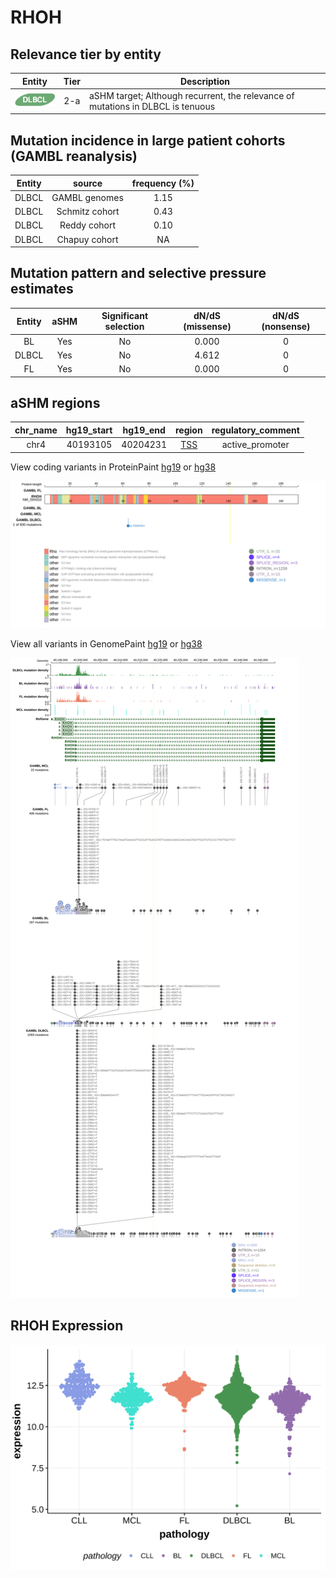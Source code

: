 # RHOH

## Relevance tier by entity

|Entity|Tier|Description                              |
|:------:|:----:|-----------------------------------------|
|![DLBCL](images/icons/DLBCL_tier2.png) |2-a | aSHM target; Although recurrent, the relevance of mutations in DLBCL is tenuous |

## Mutation incidence in large patient cohorts (GAMBL reanalysis)

|Entity|source        |frequency (%)|
|:------:|:--------------:|:-------------:|
|DLBCL |GAMBL genomes |1.15         |
|DLBCL |Schmitz cohort|0.43         |
|DLBCL |Reddy cohort  |0.10         |
|DLBCL |Chapuy cohort |  NA         |

## Mutation pattern and selective pressure estimates

|Entity|aSHM|Significant selection|dN/dS (missense)|dN/dS (nonsense)|
|:------:|:----:|:---------------------:|:----------------:|:----------------:|
|BL    |Yes |No                   |0.000           |0               |
|DLBCL |Yes |No                   |4.612           |0               |
|FL    |Yes |No                   |0.000           |0               |

## aSHM regions

|chr_name|hg19_start|hg19_end|region                                                                                   |regulatory_comment|
|:--------:|:----------:|:--------:|:-----------------------------------------------------------------------------------------:|:------------------:|
|chr4    |40193105  |40204231|[TSS](https://genome.ucsc.edu/s/rdmorin/GAMBL%20hg19?position=chr4%3A40193105%2D40204231)|active_promoter   |


View coding variants in ProteinPaint [hg19](https://morinlab.github.io/LLMPP/GAMBL/RHOH_protein.html)  or [hg38](https://morinlab.github.io/LLMPP/GAMBL/RHOH_protein_hg38.html)

![image](images/proteinpaint/RHOH_NM_004310.svg)

View all variants in GenomePaint [hg19](https://morinlab.github.io/LLMPP/GAMBL/RHOH.html)  or [hg38](https://morinlab.github.io/LLMPP/GAMBL/RHOH_hg38.html)

![image](images/proteinpaint/RHOH.svg)
## RHOH Expression
![image](images/gene_expression/RHOH_by_pathology.svg)
<!-- ORIGIN: Unknown -->
